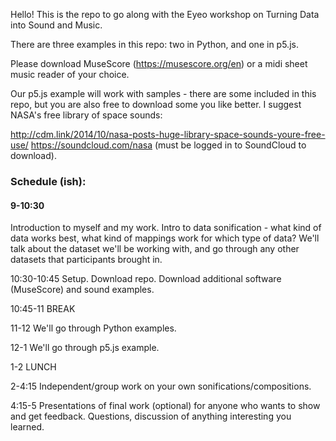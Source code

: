Hello! This is the repo to go along with the Eyeo workshop on Turning Data into Sound and Music.

There are three examples in this repo: two in Python, and one in p5.js.

Please download MuseScore (https://musescore.org/en) or a midi sheet music reader of your choice.

Our p5.js example will work with samples - there are some included in this repo, but you are also free to download some you like better. I suggest NASA's free library of space sounds: 

http://cdm.link/2014/10/nasa-posts-huge-library-space-sounds-youre-free-use/
https://soundcloud.com/nasa (must be logged in to SoundCloud to download).

### Schedule (ish):

#### 9-10:30 
Introduction to myself and my work. Intro to data sonification - what kind of data works best, what kind of mappings work for which type of data? We'll talk about the dataset we'll be working with, and go through any other datasets that participants brought in.

10:30-10:45 
Setup. Download repo. Download additional software (MuseScore) and sound examples.

10:45-11 
BREAK

11-12 
We'll go through Python examples. 

12-1
We'll go through p5.js example.

1-2 
LUNCH

2-4:15 
Independent/group work on your own sonifications/compositions.

4:15-5 
Presentations of final work (optional) for anyone who wants to show and get feedback. Questions, discussion of anything interesting you learned.
